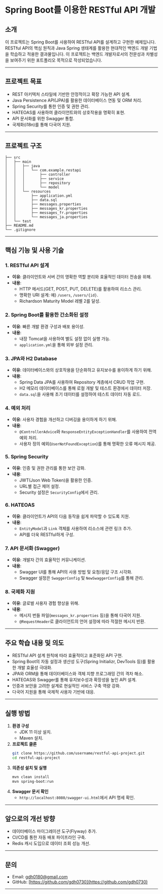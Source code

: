 # Spring Boot를 이용한 RESTful API 개발

## 소개
이 프로젝트는 Spring Boot를 사용하여 RESTful API를 설계하고 구현한 예제입니다. RESTful API의 핵심 원칙과 Java Spring 생태계를 활용한 현대적인 백엔드 개발 기법을 학습하고 적용한 결과물입니다. 이 프로젝트는 백엔드 개발자로서의 전문성과 차별성을 보여주기 위한 포트폴리오 목적으로 작성되었습니다.

---

## 프로젝트 목표
- REST 아키텍처 스타일에 기반한 안정적이고 확장 가능한 API 설계.
- Java Persistence API(JPA)를 활용한 데이터베이스 연동 및 ORM 처리.
- Spring Security를 통한 인증 및 권한 관리.
- HATEOAS를 사용하여 클라이언트와의 상호작용을 명확히 표현.
- API 문서화를 위한 Swagger 통합.
- 국제화(i18n)를 통해 다국어 지원.

---

## 프로젝트 구조
```
├── src
│   ├── main
│   │   ├── java
│   │   │   └── com.example.restapi
│   │   │       ├── controller
│   │   │       ├── service
│   │   │       ├── repository
│   │   │       └── model
│   │   └── resources
│   │       ├── application.yml
│   │       ├── data.sql
│   │       ├── messages.properties
│   │       ├── messages_kr.properties
│   │       ├── messages_fr.properties
│   │       └── messages_ja.properties
│   └── test
├── README.md
└── .gitignore
```

---

## 핵심 기능 및 사용 기술

### 1. RESTful API 설계
- **이유**: 클라이언트와 서버 간의 명확한 역할 분리와 효율적인 데이터 전송을 위해.
- **내용**:
  - HTTP 메서드(GET, POST, PUT, DELETE)를 활용하여 리소스 관리.
  - 명확한 URI 설계: 예) `/users`, `/users/{id}`.
  - Richardson Maturity Model 레벨 2를 달성.

### 2. Spring Boot를 활용한 간소화된 설정
- **이유**: 빠른 개발 환경 구성과 배포 용이성.
- **내용**:
  - 내장 Tomcat을 사용하여 별도 설정 없이 실행 가능.
  - `application.yml`을 통해 외부 설정 관리.

### 3. JPA와 H2 Database
- **이유**: 데이터베이스와의 상호작용을 단순화하고 유지보수를 용이하게 하기 위해.
- **내용**:
  - Spring Data JPA를 사용하여 Repository 계층에서 CRUD 작업 구현.
  - H2 메모리 데이터베이스를 통해 로컬 개발 및 테스트 환경에서 데이터 저장.
  - `data.sql`을 사용해 초기 데이터를 설정하여 테스트 데이터 자동 로드.

### 4. 예외 처리
- **이유**: 사용자 경험을 개선하고 디버깅을 용이하게 하기 위해.
- **내용**:
  - `@ControllerAdvice`와 `ResponseEntityExceptionHandler`를 사용하여 전역 예외 처리.
  - 사용자 정의 예외(`UserNotFoundException`)를 통해 명확한 오류 메시지 제공.

### 5. Spring Security
- **이유**: 인증 및 권한 관리를 통한 보안 강화.
- **내용**:
  - JWT(Json Web Token)을 활용한 인증.
  - URL별 접근 제어 설정.
  - Security 설정은 `SecurityConfig`에서 관리.

### 6. HATEOAS
- **이유**: 클라이언트가 API의 다음 동작을 쉽게 파악할 수 있도록 지원.
- **내용**:
  - `EntityModel`과 `Link` 객체를 사용하여 리소스에 관련 링크 추가.
  - API를 더욱 RESTful하게 구성.

### 7. API 문서화 (Swagger)
- **이유**: 개발자 간의 효율적인 커뮤니케이션.
- **내용**:
  - Swagger UI를 통해 API의 사용 방법 및 요청/응답 구조 시각화.
  - Swagger 설정은 `SwaggerConfig` 및 `NewSwaggerConfig`를 통해 관리.

### 8. 국제화 지원
- **이유**: 글로벌 사용자 경험 향상을 위해.
- **내용**:
  - 메시지 번들 파일(`messages_kr.properties` 등)을 통해 다국어 지원.
  - `@RequestHeader`로 클라이언트의 언어 설정에 따라 적절한 메시지 반환.

---

## 주요 학습 내용 및 의도
- RESTful API 설계 원칙에 따라 효율적이고 표준화된 API 구현.
- Spring Boot의 자동 설정과 생산성 도구(Spring Initializr, DevTools 등)를 활용한 개발 효율성 극대화.
- JPA와 ORM을 통해 데이터베이스와 객체 지향 프로그래밍 간의 격차 해소.
- HATEOAS와 Swagger를 통해 유지보수성과 확장성을 높인 API 설계.
- 인증과 보안을 고려한 설계로 현실적인 서비스 구축 역량 강화.
- 다국어 지원을 통해 국제적 사용자 기반에 대응.

---

## 실행 방법
1. **환경 구성**
   - JDK 11 이상 설치.
   - Maven 설치.
2. **프로젝트 클론**
   ```bash
   git clone https://github.com/username/restful-api-project.git
   cd restful-api-project
   ```
3. **의존성 설치 및 실행**
   ```bash
   mvn clean install
   mvn spring-boot:run
   ```
4. **Swagger 문서 확인**
   - `http://localhost:8080/swagger-ui.html`에서 API 명세 확인.

---

## 앞으로의 개선 방향
- 데이터베이스 마이그레이션 도구(Flyway) 추가.
- CI/CD를 통한 자동 배포 파이프라인 구축.
- Redis 캐시 도입으로 데이터 조회 성능 개선.

---

## 문의
- Email: gdh0180@gmail.com
- GitHub: [https://github.com/gdh0730](https://github.com/gdh0730)

---

